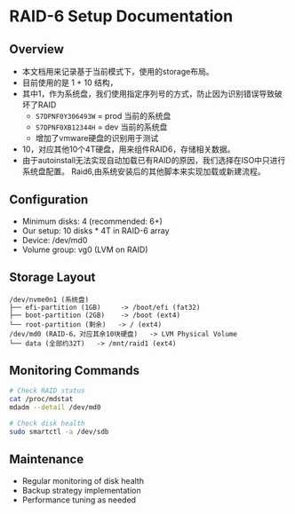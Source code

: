 <!-- 
记录人：hans
email: han.shaohui@astrocapital.net
更新时间：2025.06.19 
-->

# RAID-6 Setup Documentation

## Overview
* 本文档用来记录基于当前模式下，使用的storage布局。
* 目前使用的是 1 + 10  结构，
* 其中1，作为系统盘，我们使用指定序列号的方式，防止因为识别错误导致破坏了RAID
	* `S7DPNF0Y306493W` = prod 当前的系统盘
	* `S7DPNF0XB12344H` = dev 当前的系统盘
	* 增加了vmware硬盘的识别用于测试
* 10，对应其他10个4T硬盘，用来组件RAID6，存储相关数据。
* 由于autoinstall无法实现自动加载已有RAID的原因，我们选择在ISO中只进行系统盘配置。
	Raid6,由系统安装后的其他脚本来实现加载或新建流程。

## Configuration
- Minimum disks: 4 (recommended: 6+)
- Our setup: 10 disks * 4T in RAID-6 array
- Device: /dev/md0
- Volume group: vg0 (LVM on RAID)

## Storage Layout
```
/dev/nvme0n1 (系统盘)
├── efi-partition (1GB)     -> /boot/efi (fat32)
├── boot-partition (2GB)    -> /boot (ext4)  
└── root-partition (剩余)   -> / (ext4)
/dev/md0 (RAID-6，对应其余10块硬盘)   -> LVM Physical Volume 
└── data (全部约32T)   -> /mnt/raid1 (ext4)
```

## Monitoring Commands
```bash
# Check RAID status
cat /proc/mdstat
mdadm --detail /dev/md0

# Check disk health
sudo smartctl -a /dev/sdb
```

## Maintenance
- Regular monitoring of disk health
- Backup strategy implementation
- Performance tuning as needed 